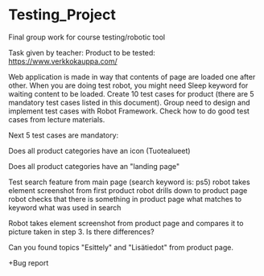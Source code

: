 # Testing_Project
Final group work for course testing/robotic tool


Task given by teacher:
Product to be tested: https://www.verkkokauppa.com/

Web application is made in way that contents of page are loaded one after other. When you are doing test robot, you might need Sleep keyword for waiting content to be loaded. 
Create 10 test cases for product (there are 5 mandatory test cases listed in this document). Group need to design and implement test cases with Robot Framework. Check how to do good test cases from lecture materials.

Next 5 test cases are mandatory:

Does all product categories have an icon (Tuotealueet)

Does all product categories have an "landing page"

Test search feature from main page (search keyword is: ps5)
robot takes element screenshot from first product
robot drills down to product page
robot checks that there is something in product page what matches to keyword what was used in search

Robot takes element screenshot from product page and compares it to picture taken in step 3. Is there differences?

Can you found topics "Esittely" and "Lisätiedot" from product page.

+Bug report
